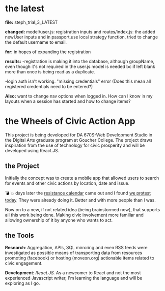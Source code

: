 # the latest
**file:** steph_trial_3_LATEST

**changed:** model/user.js: registration inputs and routes/index.js: the added newUser inputs and in passport.use local strategy function, tried to change the default username to email.

**for:** in hopes of expanding the registration

**results:** 
-registration is making it into the database, although groupName, even though it's not required in the user.js model is needed bc if left blank more than once is being read as a duplicate.

-login auth isn't working. "missing credentials" error (Does this mean all registered credentials need to be entered?)

**Also:** want to change nav options when logged in. How can I know in my layouts when a session has started and how to change items?






# the Wheels of Civic Action App
This project is being developed for DA 670S-Web Development Studio in the Digital Arts graduate program at Goucher College. The project draws inspiration from the use of technology for civic prosperity and will be developed using React.JS.

## the Project
Initially the concept was to create a mobile app that allowed users to search for events and other civic actions by location, date and issue.

:bomb: :boom: days later the [resistance calendar](https://www.resistancecalendar.org/) came out and I found [we protest today](https://www.weprotest.today/). They were already doing it. Better and with more people than I was.

Now on to a new, if not related idea (being brainstormed now), that supports all this work being done. Making civic involvement more familiar and allowing ownership of it by anyone who wants to act.

## the Tools
**Research**: Aggregation, APIs, SQL mirroring and even RSS feeds were investigated as possible means of transporting data from resources promoting (facebook) or hosting (moveon.org) actionable items related to civic engagement.

**Development**: *React.JS.* As a newcomer to React and not the most experienced Javascript writer, I'm learning the language and will be exploring as I go.
